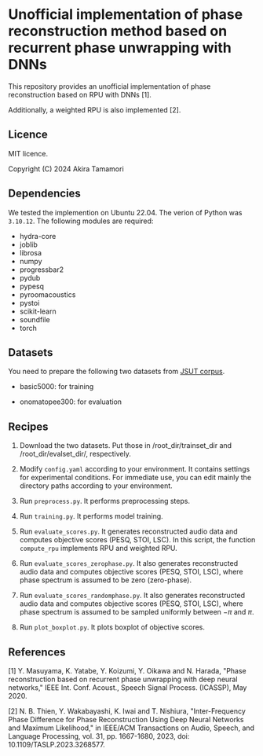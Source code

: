 # Unofficial implementation of phase reconstruction method based on recurrent phase unwrapping with DNNs

This repository provides an unofficial implementation of phase reconstruction based on RPU with DNNs [1].

Additionally, a weighted RPU is also implemented [2].

## Licence
MIT licence.

Copyright (C) 2024 Akira Tamamori

## Dependencies
We tested the implemention on Ubuntu 22.04. The verion of Python was `3.10.12`. The following modules are required:

- hydra-core
- joblib
- librosa
- numpy
- progressbar2
- pydub
- pypesq
- pyroomacoustics
- pystoi
- scikit-learn
- soundfile
- torch


## Datasets
You need to prepare the following two datasets from [JSUT corpus](https://sites.google.com/site/shinnosuketakamichi/publication/jsut).

   - basic5000: for training

   - onomatopee300: for evaluation

## Recipes

1. Download the two datasets. Put those in /root_dir/trainset_dir and /root_dir/evalset_dir/, respectively.

2. Modify `config.yaml` according to your environment. It contains settings for experimental conditions. For immediate use, you can edit mainly the directory paths according to your environment.

3. Run `preprocess.py`. It performs preprocessing steps.

4. Run `training.py`. It performs model training.

5. Run `evaluate_scores.py`. It generates reconstructed audio data and computes objective scores (PESQ, STOI, LSC). In this script, the function `compute_rpu` implements RPU and weighted RPU.

6. Run `evaluate_scores_zerophase.py`. It also generates reconstructed audio data and computes objective scores (PESQ, STOI, LSC), where phase spectrum is assumed to be zero (zero-phase).

7. Run `evaluate_scores_randomphase.py`. It also generates reconstructed audio data and computes objective scores (PESQ, STOI, LSC), where phase spectrum is assumed to be sampled uniformly between $-\pi$ and $\pi$.

8. Run `plot_boxplot.py`. It plots boxplot of objective scores.

## References

[1] Y. Masuyama, K. Yatabe, Y. Koizumi, Y. Oikawa and N. Harada, "Phase reconstruction based on recurrent phase unwrapping with deep neural networks," IEEE Int. Conf. Acoust., Speech Signal Process. (ICASSP), May 2020.

[2] N. B. Thien, Y. Wakabayashi, K. Iwai and T. Nishiura, "Inter-Frequency Phase Difference for Phase Reconstruction Using Deep Neural Networks and Maximum Likelihood," in IEEE/ACM Transactions on Audio, Speech, and Language Processing, vol. 31, pp. 1667-1680, 2023, doi: 10.1109/TASLP.2023.3268577.
